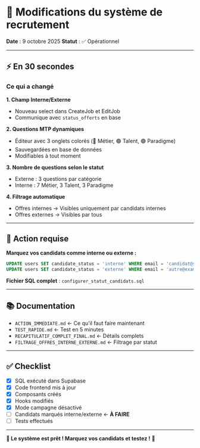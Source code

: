 # 🚀 Modifications du système de recrutement

**Date** : 9 octobre 2025
**Statut** : ✅ Opérationnel

---

## ⚡ En 30 secondes

### Ce qui a changé

**1. Champ Interne/Externe**
- Nouveau select dans CreateJob et EditJob
- Communique avec `status_offerts` en base

**2. Questions MTP dynamiques**
- Éditeur avec 3 onglets colorés (🔵 Métier, 🟢 Talent, 🟣 Paradigme)
- Sauvegardées en base de données
- Modifiables à tout moment

**3. Nombre de questions selon le statut**
- Externe : 3 questions par catégorie
- Interne : 7 Métier, 3 Talent, 3 Paradigme

**4. Filtrage automatique**
- Offres internes → Visibles uniquement par candidats internes
- Offres externes → Visibles par tous

---

## 🎯 Action requise

**Marquez vos candidats comme interne ou externe :**

```sql
UPDATE users SET candidate_status = 'interne' WHERE email = 'candidat@seeg.ga';
UPDATE users SET candidate_status = 'externe' WHERE email = 'autre@example.com';
```

**Fichier SQL complet** : `configurer_statut_candidats.sql`

---

## 📚 Documentation

- `ACTION_IMMEDIATE.md` ← Ce qu'il faut faire maintenant
- `TEST_RAPIDE.md` ← Test en 5 minutes
- `RECAPITULATIF_COMPLET_FINAL.md` ← Détails complets
- `FILTRAGE_OFFRES_INTERNE_EXTERNE.md` ← Filtrage par statut

---

## ✅ Checklist

- [x] SQL exécuté dans Supabase
- [x] Code frontend mis à jour
- [x] Composants créés
- [x] Hooks modifiés
- [x] Mode campagne désactivé
- [ ] Candidats marqués interne/externe ← **À FAIRE**
- [ ] Tests effectués

---

**🎊 Le système est prêt ! Marquez vos candidats et testez !** 🚀

